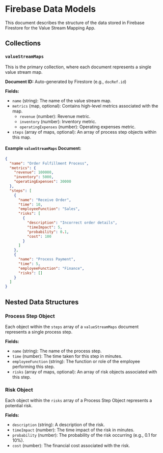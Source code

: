 # Firebase Data Models

This document describes the structure of the data stored in Firebase Firestore for the Value Stream Mapping App.

## Collections

### `valueStreamMaps`

This is the primary collection, where each document represents a single value stream map.

**Document ID:** Auto-generated by Firestore (e.g., `docRef.id`)

**Fields:**

-   `name` (string): The name of the value stream map.
-   `metrics` (map, optional): Contains high-level metrics associated with the map.
    -   `revenue` (number): Revenue metric.
    -   `inventory` (number): Inventory metric.
    -   `operatingExpenses` (number): Operating expenses metric.
-   `steps` (array of maps, optional): An array of process step objects within this map.

#### Example `valueStreamMaps` Document:

```json
{
  "name": "Order Fulfillment Process",
  "metrics": {
    "revenue": 100000,
    "inventory": 5000,
    "operatingExpenses": 30000
  },
  "steps": [
    {
      "name": "Receive Order",
      "time": 10,
      "employeeFunction": "Sales",
      "risks": [
        {
          "description": "Incorrect order details",
          "timeImpact": 5,
          "probability": 0.1,
          "cost": 100
        }
      ]
    },
    {
      "name": "Process Payment",
      "time": 5,
      "employeeFunction": "Finance",
      "risks": []
    }
  ]
}
```

## Nested Data Structures

### Process Step Object

Each object within the `steps` array of a `valueStreamMaps` document represents a single process step.

**Fields:**

-   `name` (string): The name of the process step.
-   `time` (number): The time taken for this step in minutes.
-   `employeeFunction` (string): The function or role of the employee performing this step.
-   `risks` (array of maps, optional): An array of risk objects associated with this step.

### Risk Object

Each object within the `risks` array of a Process Step Object represents a potential risk.

**Fields:**

-   `description` (string): A description of the risk.
-   `timeImpact` (number): The time impact of the risk in minutes.
-   `probability` (number): The probability of the risk occurring (e.g., 0.1 for 10%).
-   `cost` (number): The financial cost associated with the risk.

